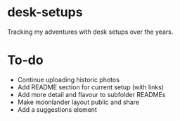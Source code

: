 # desk-setups

Tracking my adventures with desk setups over the years.

# To-do
* Continue uploading historic photos
* Add README section for current setup (with links)
* Add more detail and flavour to subfolder READMEs
* Make moonlander layout public and share
* Add a suggestions element
